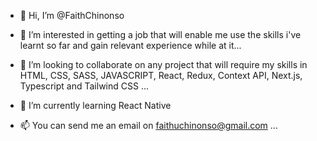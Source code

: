 - 👋 Hi, I’m @FaithChinonso
- 👀 I’m interested in getting a job that will enable me use the skills i've learnt so far and gain relevant experience while at it...

- 💞️ I’m looking to collaborate on any project that will require my skills in HTML, CSS, SASS, JAVASCRIPT, React, Redux, Context API, Next.js, Typescript and Tailwind CSS ...

- 🌱 I’m currently learning React Native
- 📫 You can send me an email on faithuchinonso@gmail.com ...

<!---
FaithChinonso/FaithChinonso is a ✨ special ✨ repository because its `README.md` (this file) appears on your GitHub profile.
You can click the Preview link to take a look at your changes.
--->
